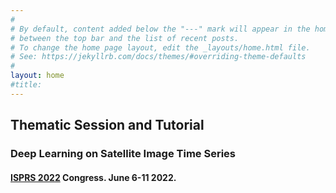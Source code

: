 ```yaml
---
#
# By default, content added below the "---" mark will appear in the home page
# between the top bar and the list of recent posts.
# To change the home page layout, edit the _layouts/home.html file.
# See: https://jekyllrb.com/docs/themes/#overriding-theme-defaults
#
layout: home
#title:
---
```


## Thematic Session and Tutorial
### Deep Learning on Satellite Image Time Series
#### [ISPRS 2022](http://www.isprs2020-nice.com/index.php/program/) Congress. June 6-11 2022.

<!--
http://www.isprs2020-nice.com/index.php/program/
-->


<!--
## Why Satellite Time Series?

![](assets/img/MODIS_EVI.gif)

Dynamics on the Earth’s surface are governed by continuous temporal processes that can be observed in discrete intervals by Earth observation satellites that cover the same location on Earth at regular temporal intervals. An increase in data availability and the development of data-driven methods allow us to use new space-borne measurements to estimate the parameters of deep learning models for a variety of applications, such as vegetation modeling, climate forecasting, or precipitation nowcasting.
This tutorial covers the latest developments in deep learning techniques for time series classification with application to Earth observation. Time series classification is the task of determining a discrete class label for an unlabeled time series. Several mechanisms that often originated from related fields, like computer vision (e.g., convolutional neural networks) or natural language processing (e.g., recurrent neural networks) have proven to be useful for time series classification in the Earth observation domain. In this tutorial, we aim at providing a solid theoretical basis to understand these concepts. Practical sessions allow the participants to follow with hands-on code in Jupyter and Colab notebooks.
-->
